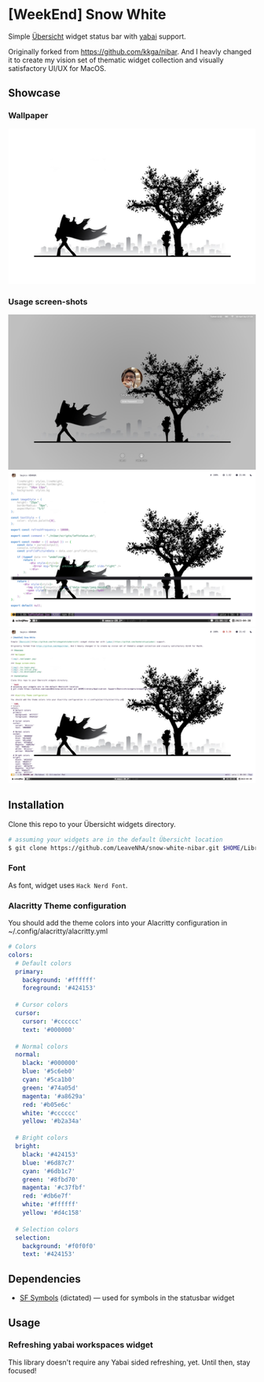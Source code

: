 # [WeekEnd] Snow White

Simple [Übersicht](https://github.com/felixhageloh/uebersicht) widget status bar with [yabai](https://github.com/koekeishiya/yabai) support.

Originally forked from https://github.com/kkga/nibar. And I heavly changed it to create my vision set of thematic widget collection and visually satisfactory UI/UX for MacOS.

## Showcase

### Wallpaper

![img](./wallpaper.jpg)

### Usage screen-shots

![img](./ss.login.png)
![img](./ss.initial.png)
![img](./ss.developmentv1.png)

## Installation

Clone this repo to your Übersicht widgets directory.

```bash
# assuming your widgets are in the default Übersicht location
$ git clone https://github.com/LeaveNhA/snow-white-nibar.git $HOME/Library/Application\ Support/Übersicht/widgets/snowwhite-nibar
```

### Font

As font, widget uses `Hack Nerd Font`.

### Alacritty Theme configuration

You should add the theme colors into your Alacritty configuration in ~/.config/alacritty/alacritty.yml

```YAML
# Colors
colors:
  # Default colors
  primary:
    background: '#ffffff'
    foreground: '#424153'

  # Cursor colors
  cursor:
    cursor: '#cccccc'
    text: '#000000'

  # Normal colors
  normal:
    black: '#000000'
    blue: '#5c6eb0'
    cyan: '#5ca1b0'
    green: '#74a05d'
    magenta: '#a8629a'
    red: '#b05e6c'
    white: '#cccccc'
    yellow: '#b2a34a'

  # Bright colors
  bright:
    black: '#424153'
    blue: '#6d87c7'
    cyan: '#6db1c7'
    green: '#8fbd70'
    magenta: '#c37fbf'
    red: '#db6e7f'
    white: '#ffffff'
    yellow: '#d4c158'

  # Selection colors
  selection:
    background: '#f0f0f0'
    text: '#424153'
```

## Dependencies

- [SF Symbols](https://developer.apple.com/sf-symbols/) (dictated) — used for symbols in the statusbar widget

## Usage

### Refreshing yabai workspaces widget

This library doesn't require any Yabai sided refreshing, yet. Until then, stay focused!
